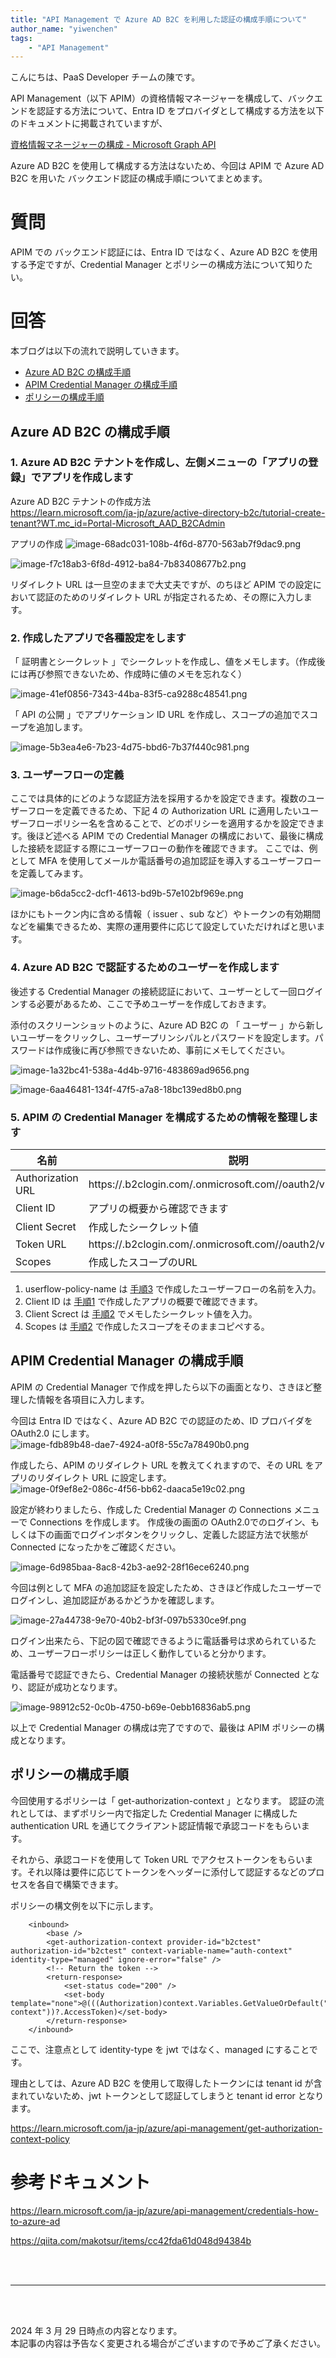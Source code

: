 ```yaml
---
title: "API Management で Azure AD B2C を利用した認証の構成手順について"
author_name: "yiwenchen"
tags:
    - "API Management"
---
```

こんにちは、PaaS Developer チームの陳です。

API Management（以下 APIM）の資格情報マネージャーを構成して、バックエンドを認証する方法について、Entra ID をプロバイダとして構成する方法を以下のドキュメントに掲載されていますが、

[資格情報マネージャーの構成 - Microsoft Graph API](https://learn.microsoft.com/ja-jp/azure/api-management/credentials-how-to-azure-ad)

Azure AD B2C を使用して構成する方法はないため、今回は APIM で Azure AD B2C を用いた バックエンド認証の構成手順についてまとめます。


# 質問
APIM での バックエンド認証には、Entra ID ではなく、Azure AD B2C を使用する予定ですが、Credential Manager とポリシーの構成方法について知りたい。

# 回答
本ブログは以下の流れで説明していきます。

- [Azure AD B2C の構成手順](#azureAD)
- [APIM Credential Manager の構成手順](#APIM)
- [ポリシーの構成手順](#policy)

## Azure AD B2C の構成手順 <a id="azureAD"></a>

### 1. Azure AD B2C テナントを作成し、左側メニューの「アプリの登録」でアプリを作成します <a id="step1"></a>

Azure AD B2C テナントの作成方法　<br>
https://learn.microsoft.com/ja-jp/azure/active-directory-b2c/tutorial-create-tenant?WT.mc_id=Portal-Microsoft_AAD_B2CAdmin

アプリの作成
![image-68adc031-108b-4f6d-8770-563ab7f9dac9.png]({{site.baseurl}}/media/2024/08/image-68adc031-108b-4f6d-8770-563ab7f9dac9.png)

![image-f7c18ab3-6f8d-4912-ba84-7b83408677b2.png]({{site.baseurl}}/media/2024/08/image-f7c18ab3-6f8d-4912-ba84-7b83408677b2.png)

リダイレクト URL は一旦空のままで大丈夫ですが、のちほど APIM での設定において認証のためのリダイレクト URL が指定されるため、その際に入力します。

### 2. 作成したアプリで各種設定をします <a id="step2"></a>


「 証明書とシークレット 」でシークレットを作成し、値をメモします。（作成後には再び参照できないため、作成時に値のメモを忘れなく）

![image-41ef0856-7343-44ba-83f5-ca9288c48541.png]({{site.baseurl}}/media/2024/08/image-41ef0856-7343-44ba-83f5-ca9288c48541.png)

「 API の公開 」でアプリケーション ID URL を作成し、スコープの追加でスコープを追加します。

![image-5b3ea4e6-7b23-4d75-bbd6-7b37f440c981.png]({{site.baseurl}}/media/2024/08/image-5b3ea4e6-7b23-4d75-bbd6-7b37f440c981.png)

### 3. ユーザーフローの定義 <a id="step3"></a>

ここでは具体的にどのような認証方法を採用するかを設定できます。複数のユーザーフローを定義できるため、下記 4 の Authorization URL に適用したいユーザーフローポリシー名を含めることで、どのポリシーを適用するかを設定できます。後ほど述べる APIM での Credential Manager の構成において、最後に構成した接続を認証する際にユーザーフローの動作を確認できます。
ここでは、例として MFA を使用してメールか電話番号の追加認証を導入するユーザーフローを定義してみます。

![image-b6da5cc2-dcf1-4613-bd9b-57e102bf969e.png]({{site.baseurl}}/media/2024/08/image-b6da5cc2-dcf1-4613-bd9b-57e102bf969e.png)

ほかにもトークン内に含める情報（ issuer 、sub など）やトークンの有効期間などを編集できるため、実際の運用要件に応じて設定していただければと思います。

### 4. Azure AD B2C で認証するためのユーザーを作成します <a id="step4"></a>


後述する Credential Manager の接続認証において、ユーザーとして一回ログインする必要があるため、ここで予めユーザーを作成しておきます。

添付のスクリーンショットのように、Azure AD B2C の 「 ユーザー 」から新しいユーザーをクリックし、ユーザープリンシパルとパスワードを設定します。パスワードは作成後に再び参照できないため、事前にメモしてください。

![image-1a32bc41-538a-4d4b-9716-483869ad9656.png]({{site.baseurl}}/media/2024/08/image-1a32bc41-538a-4d4b-9716-483869ad9656.png)

![image-6aa46481-134f-47f5-a7a8-18bc139ed8b0.png]({{site.baseurl}}/media/2024/08/image-6aa46481-134f-47f5-a7a8-18bc139ed8b0.png)

### 5. APIM の Credential Manager を構成するための情報を整理します <a id="step5"></a>

| 名前           | 説明                                                                 |
|----------------|----------------------------------------------------------------------|
| Authorization URL | https://<tenant name>.b2clogin.com/<tenant name>.onmicrosoft.com/<userflow-policy-name>/oauth2/v2.0/authorize |
| Client ID      | アプリの概要から確認できます                                        |
| Client Secret  | 作成したシークレット値                                               |
| Token URL      | https://<tenant name>.b2clogin.com/<tenant name>.onmicrosoft.com/<userflow-policy-name>/oauth2/v2.0/token |
| Scopes         | 作成したスコープのURL                                               |



1. userflow-policy-name は [手順3](#step3) で作成したユーザーフローの名前を入力。
2. Client ID は [手順1](#step1) で作成したアプリの概要で確認できます。
3. Client Screct は [手順2](#step2) でメモしたシークレット値を入力。
4. Scopes は [手順2](#step2) で作成したスコープをそのままコピペする。

## APIM Credential Manager の構成手順 <a id="APIM"></a>

APIM の Credential Manager で作成を押したら以下の画面となり、さきほど整理した情報を各項目に入力します。

今回は Entra ID ではなく、Azure AD B2C での認証のため、ID プロバイダを OAuth2.0 にします。
![image-fdb89b48-dae7-4924-a0f8-55c7a78490b0.png]({{site.baseurl}}/media/2024/08/image-fdb89b48-dae7-4924-a0f8-55c7a78490b0.png)

作成したら、APIM のリダイレクト URL を教えてくれますので、その URL をアプリのリダイレクト URL に設定します。
![image-0f9ef8e2-086c-4f56-bb62-daaca5e19c02.png]({{site.baseurl}}/media/2024/08/image-0f9ef8e2-086c-4f56-bb62-daaca5e19c02.png)

設定が終わりましたら、作成した Credential Manager の Connections メニューで Connections を作成します。
作成後の画面の OAuth2.0でのログイン、もしくは下の画面でログインボタンをクリックし、定義した認証方法で状態が Connected になったかをご確認ください。

![image-6d985baa-8ac8-42b3-ae92-28f16ece6240.png]({{site.baseurl}}/media/2024/08/image-6d985baa-8ac8-42b3-ae92-28f16ece6240.png)

今回は例として MFA の追加認証を設定したため、さきほど作成したユーザーでログインし、追加認証があるかどうかを確認します。

![image-27a44738-9e70-40b2-bf3f-097b5330ce9f.png]({{site.baseurl}}/media/2024/08/image-27a44738-9e70-40b2-bf3f-097b5330ce9f.png)

ログイン出来たら、下記の図で確認できるように電話番号は求められているため、ユーザーフローポリシーは正しく動作していると分かります。

電話番号で認証できたら、Credential Manager の接続状態が Connected となり、認証が成功となります。

![image-98912c52-0c0b-4750-b69e-0ebb16836ab5.png]({{site.baseurl}}/media/2024/08/image-98912c52-0c0b-4750-b69e-0ebb16836ab5.png)

以上で Credential Manager の構成は完了ですので、最後は APIM ポリシーの構成となります。

## ポリシーの構成手順<a id="policy"></a>
今回使用するポリシーは「 get-authorization-context 」となります。
認証の流れとしては、まずポリシー内で指定した Credential Manager に構成した authentication URL を通じてクライアント認証情報で承認コードをもらいます。

それから、承認コードを使用して Token URL でアクセストークンをもらいます。それ以降は要件に応じてトークンをヘッダーに添付して認証するなどのプロセスを各自で構築できます。

ポリシーの構文例を以下に示します。

```
    <inbound>
        <base />
        <get-authorization-context provider-id="b2ctest" authorization-id="b2ctest" context-variable-name="auth-context" identity-type="managed" ignore-error="false" />
        <!-- Return the token -->
        <return-response>
            <set-status code="200" />
            <set-body template="none">@(((Authorization)context.Variables.GetValueOrDefault("auth-context"))?.AccessToken)</set-body>
        </return-response>
    </inbound>
```

ここで、注意点として identity-type を jwt ではなく、managed にすることです。

理由としては、Azure AD B2C を使用して取得したトークンには tenant id が含まれていないため、jwt トークンとして認証してしまうと tenant id error となります。

https://learn.microsoft.com/ja-jp/azure/api-management/get-authorization-context-policy





# 参考ドキュメント
https://learn.microsoft.com/ja-jp/azure/api-management/credentials-how-to-azure-ad

https://qiita.com/makotsur/items/cc42fda61d048d94384b

<br>
<br>

---

<br>
<br>

2024 年 3 月 29 日時点の内容となります。<br>
本記事の内容は予告なく変更される場合がございますので予めご了承ください。

<br>
<br>